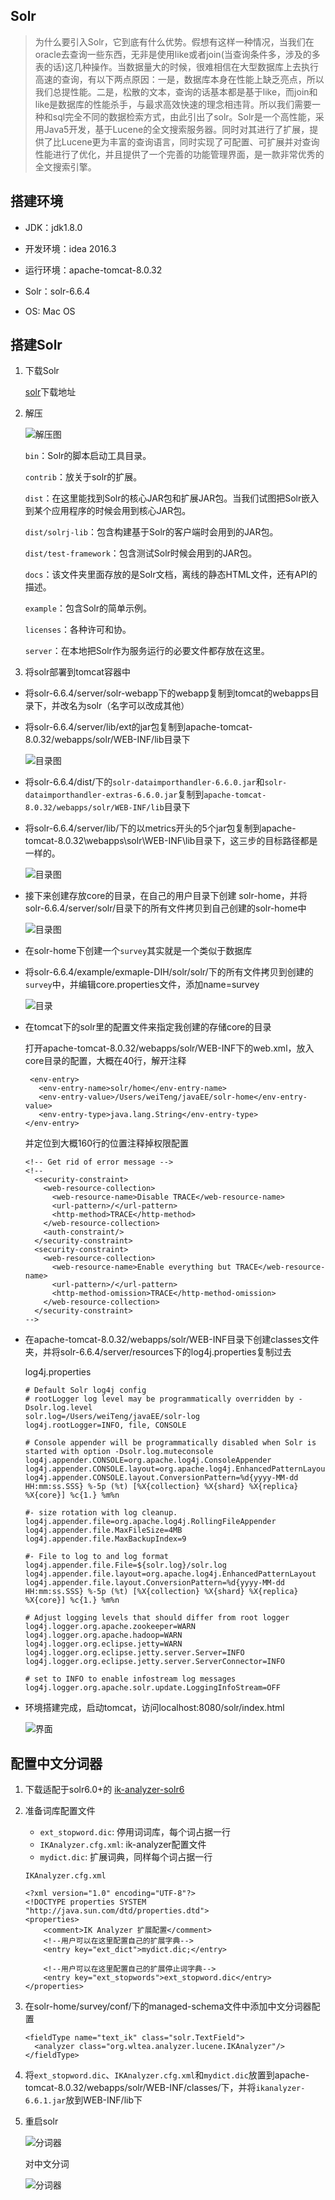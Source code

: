 ## Solr
> 为什么要引入Solr，它到底有什么优势。假想有这样一种情况，当我们在oracle去查询一些东西，无非是使用like或者join(当查询条件多，涉及的多表的话)这几种操作。当数据量大的时候，很难相信在大型数据库上去执行高速的查询，有以下两点原因：一是，数据库本身在性能上缺乏亮点，所以我们总提性能。二是，松散的文本，查询的话基本都是基于like，而join和like是数据库的性能杀手，与最求高效快速的理念相违背。所以我们需要一种和sql完全不同的数据检索方式，由此引出了solr。Solr是一个高性能，采用Java5开发，基于Lucene的全文搜索服务器。同时对其进行了扩展，提供了比Lucene更为丰富的查询语言，同时实现了可配置、可扩展并对查询性能进行了优化，并且提供了一个完善的功能管理界面，是一款非常优秀的全文搜索引擎。

## 搭建环境

- JDK：jdk1.8.0

- 开发环境：idea 2016.3

- 运行环境：apache-tomcat-8.0.32

- Solr：solr-6.6.4

- OS: Mac OS

## 搭建Solr

1. 下载Solr

	[solr](http://www-eu.apache.org/dist/lucene/solr/6.6.4/)下载地址

2. 解压

    ![解压图](./images/01.png)

    `bin`：Solr的脚本启动工具目录。

	`contrib`：放关于solr的扩展。

	`dist`：在这里能找到Solr的核心JAR包和扩展JAR包。当我们试图把Solr嵌入到某个应用程序的时候会用到核心JAR包。

	`dist/solrj-lib`：包含构建基于Solr的客户端时会用到的JAR包。

	`dist/test-framework`：包含测试Solr时候会用到的JAR包。

	`docs`：该文件夹里面存放的是Solr文档，离线的静态HTML文件，还有API的描述。

	`example`：包含Solr的简单示例。

	`licenses`：各种许可和协。

	`server`：在本地把Solr作为服务运行的必要文件都存放在这里。

3. 将solr部署到tomcat容器中

- 将solr-6.6.4/server/solr-webapp下的webapp复制到tomcat的webapps目录下，并改名为solr（名字可以改成其他）
- 将solr-6.6.4/server/lib/ext的jar包复制到apache-tomcat-8.0.32/webapps/solr/WEB-INF/lib目录下

	![目录图](./images/02.png)

- 将solr-6.6.4/dist/下的`solr-dataimporthandler-6.6.0.jar`和`solr-dataimporthandler-extras-6.6.0.jar`复制到`apache-tomcat-8.0.32/webapps/solr/WEB-INF/lib`目录下

- 将solr-6.6.4/server/lib/下的以metrics开头的5个jar包复制到apache-tomcat-8.0.32\webapps\solr\WEB-INF\lib目录下，这三步的目标路径都是一样的。

	![目录图](./images/QQ20180602-233731@2x.png)

- 接下来创建存放core的目录，在自己的用户目录下创建 solr-home，并将solr-6.6.4/server/solr/目录下的所有文件拷贝到自己创建的solr-home中

	![目录图](./images/QQ20180602-234309@2x.png)

- 在solr-home下创建一个`survey`其实就是一个类似于数据库

- 将solr-6.6.4/example/exmaple-DIH/solr/solr/下的所有文件拷贝到创建的`survey`中，并编辑core.properties文件，添加name=survey

	![目录](./images/QQ20180602-234734@2x.png)

- 在tomcat下的solr里的配置文件来指定我创建的存储core的目录


	打开apache-tomcat-8.0.32/webapps/solr/WEB-INF下的web.xml，放入core目录的配置，大概在40行，解开注释

	
	```
	 <env-entry>
       <env-entry-name>solr/home</env-entry-name>
       <env-entry-value>/Users/weiTeng/javaEE/solr-home</env-entry-value>
       <env-entry-type>java.lang.String</env-entry-type>
    </env-entry>
	
	```	

	并定位到大概160行的位置注释掉权限配置

	```
	<!-- Get rid of error message -->
	<!--
	  <security-constraint>
	    <web-resource-collection>
	      <web-resource-name>Disable TRACE</web-resource-name>
	      <url-pattern>/</url-pattern>
	      <http-method>TRACE</http-method>
	    </web-resource-collection>
	    <auth-constraint/>
	  </security-constraint>
	  <security-constraint>
	    <web-resource-collection>
	      <web-resource-name>Enable everything but TRACE</web-resource-name>
	      <url-pattern>/</url-pattern>
	      <http-method-omission>TRACE</http-method-omission>
	    </web-resource-collection>
	  </security-constraint>
	-->
	```

- 在apache-tomcat-8.0.32/webapps/solr/WEB-INF目录下创建classes文件夹，并将solr-6.6.4/server/resources下的log4j.properties复制过去	

	log4j.properties

	```
	# Default Solr log4j config
	# rootLogger log level may be programmatically overridden by -Dsolr.log.level
	solr.log=/Users/weiTeng/javaEE/solr-log
	log4j.rootLogger=INFO, file, CONSOLE

	# Console appender will be programmatically disabled when Solr is started with option -Dsolr.log.muteconsole
	log4j.appender.CONSOLE=org.apache.log4j.ConsoleAppender
	log4j.appender.CONSOLE.layout=org.apache.log4j.EnhancedPatternLayout
	log4j.appender.CONSOLE.layout.ConversionPattern=%d{yyyy-MM-dd HH:mm:ss.SSS} %-5p (%t) [%X{collection} %X{shard} %X{replica} %X{core}] %c{1.} %m%n

	#- size rotation with log cleanup.
	log4j.appender.file=org.apache.log4j.RollingFileAppender
	log4j.appender.file.MaxFileSize=4MB
	log4j.appender.file.MaxBackupIndex=9

	#- File to log to and log format
	log4j.appender.file.File=${solr.log}/solr.log
	log4j.appender.file.layout=org.apache.log4j.EnhancedPatternLayout
	log4j.appender.file.layout.ConversionPattern=%d{yyyy-MM-dd HH:mm:ss.SSS} %-5p (%t) [%X{collection} %X{shard} %X{replica} %X{core}] %c{1.} %m%n

	# Adjust logging levels that should differ from root logger
	log4j.logger.org.apache.zookeeper=WARN
	log4j.logger.org.apache.hadoop=WARN
	log4j.logger.org.eclipse.jetty=WARN
	log4j.logger.org.eclipse.jetty.server.Server=INFO
	log4j.logger.org.eclipse.jetty.server.ServerConnector=INFO

	# set to INFO to enable infostream log messages
	log4j.logger.org.apache.solr.update.LoggingInfoStream=OFF
	```

- 环境搭建完成，启动tomcat，访问localhost:8080/solr/index.html

	![界面](./images/QQ20180603-000121@2x.png)


## 配置中文分词器

1. 下载适配于solr6.0+的 [ik-analyzer-solr6](https://github.com/zxiaofan/ik-analyzer-solr6/releases)	

2. 准备词库配置文件

	- `ext_stopword.dic`: 停用词词库，每个词占据一行
	- `IKAnalyzer.cfg.xml`: ik-analyzer配置文件
	- `mydict.dic`: 扩展词典，同样每个词占据一行

	`IKAnalyzer.cfg.xml`

	```
	<?xml version="1.0" encoding="UTF-8"?>
	<!DOCTYPE properties SYSTEM "http://java.sun.com/dtd/properties.dtd">  
	<properties>  
		<comment>IK Analyzer 扩展配置</comment>
		<!--用户可以在这里配置自己的扩展字典--> 
		<entry key="ext_dict">mydict.dic;</entry> 
		 
		<!--用户可以在这里配置自己的扩展停止词字典-->
		<entry key="ext_stopwords">ext_stopword.dic</entry> 
	</properties>

	```

3. 在solr-home/survey/conf/下的managed-schema文件中添加中文分词器配置

	```
	<fieldType name="text_ik" class="solr.TextField">
      <analyzer class="org.wltea.analyzer.lucene.IKAnalyzer"/>
  	</fieldType>
	```

4. 将`ext_stopword.dic`、`IKAnalyzer.cfg.xml`和`mydict.dic`放置到apache-tomcat-8.0.32/webapps/solr/WEB-INF/classes/下，并将`ikanalyzer-6.6.1.jar`放到WEB-INF/lib下

5. 重启solr

	![分词器](./images/QQ20180603-002006@2x.png)

	对中文分词

	![分词器](./images/item_decoration_impl.gif)	
	